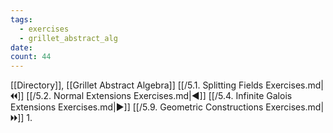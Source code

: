 ```yaml
---
tags:
  - exercises
  - grillet_abstract_alg
date:
count: 44
---
```

[[Directory]], [[Grillet Abstract Algebra]]
[[/5.1. Splitting Fields Exercises.md|🞀🞀]] [[/5.2. Normal Extensions Exercises.md|◀]] [[/5.4. Infinite Galois Extensions Exercises.md|▶]] [[/5.9. Geometric Constructions Exercises.md|🞂🞂]]
1. 